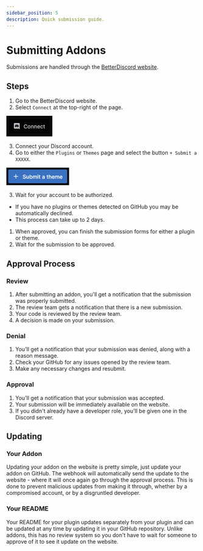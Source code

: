 ```yaml
---
sidebar_position: 5
description: Quick submission guide.
---
```


# Submitting Addons

Submissions are handled through the [BetterDiscord website](https://betterdiscord.app).

## Steps

1. Go to the BetterDiscord website.
2. Select `Connect` at the top-right of the page.

![Connect Button](./img/connect.png)

3. Connect your Discord account.
4. Go to either the `Plugins` or `Themes` page and select the button `+ Submit a XXXXX`.

![Submit an Addon](./img/submit.png)

3. Wait for your account to be authorized.
 - If you have no plugins or themes detected on GitHub you may be automatically declined.
 - This process can take up to 2 days.
1. When approved, you can finish the submission forms for either a plugin or theme.
1. Wait for the submission to be approved.


## Approval Process

### Review 

1. After submitting an addon, you'll get a notification that the submission was properly submitted. 
2. The review team gets a notification that there is a new submission.
3. Your code is reviewed by the review team.
4. A decision is made on your submission.

### Denial

1. You'll get a notification that your submission was denied, along with a reason message.
2. Check your GitHub for any issues opened by the review team.
2. Make any necessary changes and resubmit.

### Approval

1. You'll get a notification that your submission was accepted.
2. Your submission will be immediately available on the website.
2. If you didn't already have a developer role, you'll be given one in the Discord server.


## Updating

### Your Addon

Updating your addon on the website is pretty simple, just update your addon on GitHub. The webhook will automatically send the update to the website - where it will once again go through the approval process. This is done to prevent malicious updates from making it through, whether by a compromised account, or by a disgruntled developer.

### Your README

Your README for your plugin updates separately from your plugin and can be updated at any time by updating it in your GitHub repository. Unlike addons, this has no review system so you don't have to wait for someone to approve of it to see it update on the website.